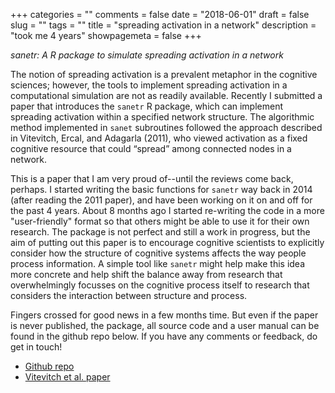 +++
categories = ""
comments = false
date = "2018-06-01"
draft = false
slug = ""
tags = ""
title = "spreading activation in a network"
description = "took me 4 years"
showpagemeta = false
+++
    
*sanetr: A R package to simulate spreading activation in a network*

The notion of spreading activation is a prevalent metaphor in the cognitive sciences; however, the tools to implement spreading activation in a computational simulation are not as readily available. Recently I submitted a paper that introduces the `sanetr` R package, which can implement spreading activation within a specified network structure. The algorithmic method implemented in `sanet` subroutines followed the approach described in Vitevitch, Ercal, and Adagarla (2011), who viewed activation as a fixed cognitive resource that could “spread” among connected nodes in a network. 

This is a paper that I am very proud of--until the reviews come back, perhaps. I started writing the basic functions for `sanetr` way back in 2014 (after reading the 2011 paper), and have been working on it on and off for the past 4 years. About 8 months ago I started re-writing the code in a more "user-friendly" format so that others might be able to use it for their own research. The package is not perfect and still a work in progress, but the aim of putting out this paper is to encourage cognitive scientists to explicitly consider how the structure of cognitive systems affects the way people process information. A simple tool like `sanetr` might help make this idea more concrete and help shift the balance away from research that overwhelmingly focusses on the cognitive process itself to research that considers the interaction between structure and process.  

Fingers crossed for good news in a few months time. But even if the paper is never published, the package, all source code and a user manual can be found in the github repo below. If you have any comments or feedback, do get in touch! 

* [Github repo](https://github.com/csqsiew/sanetr)
* [Vitevitch et al. paper](https://www.frontiersin.org/articles/10.3389/fpsyg.2011.00369/full)

